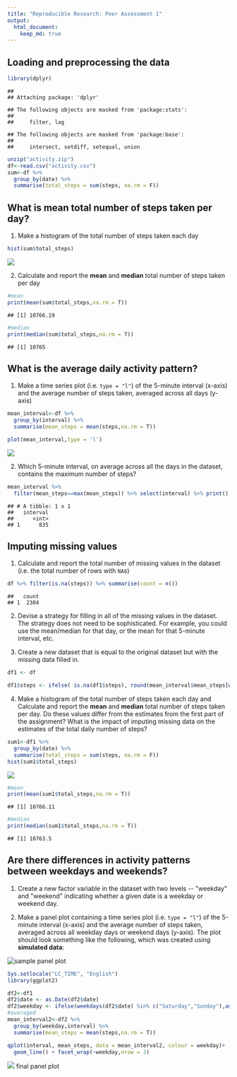 ```yaml
---
title: "Reproducible Research: Peer Assessment 1"
output: 
  html_document:
    keep_md: true
---
```



## Loading and preprocessing the data

```r
library(dplyr)
```

```
## 
## Attaching package: 'dplyr'
```

```
## The following objects are masked from 'package:stats':
## 
##     filter, lag
```

```
## The following objects are masked from 'package:base':
## 
##     intersect, setdiff, setequal, union
```

```r
unzip("activity.zip")
df<-read.csv("activity.csv")
sum<-df %>% 
  group_by(date) %>%
  summarise(total_steps = sum(steps, na.rm = F))
```

## What is mean total number of steps taken per day?

1. Make a histogram of the total number of steps taken each day

```r
hist(sum$total_steps)
```

![](PA1_template_files/figure-html/histogram_of_the_total_number_of_steps-1.png)

2. Calculate and report the **mean** and **median** total number of steps taken per day

```r
#mean
print(mean(sum$total_steps,na.rm = T))
```

```
## [1] 10766.19
```

```r
#median
print(median(sum$total_steps,na.rm = T))
```

```
## [1] 10765
```

## What is the average daily activity pattern?
1. Make a time series plot (i.e. `type = "l"`) of the 5-minute interval (x-axis) and the average number of steps taken, averaged across all days (y-axis)

```r
mean_interval<-df %>%
  group_by(interval) %>%
  summarise(mean_steps = mean(steps,na.rm = T))

plot(mean_interval,type = 'l')
```

![](PA1_template_files/figure-html/average_daily_activity_time_series_plot-1.png)

2. Which 5-minute interval, on average across all the days in the dataset, contains the maximum number of steps?

```r
mean_interval %>% 
  filter(mean_steps==max(mean_steps)) %>% select(interval) %>% print()
```

```
## # A tibble: 1 x 1
##   interval
##      <int>
## 1      835
```


## Imputing missing values

1. Calculate and report the total number of missing values in the dataset (i.e. the total number of rows with `NA`s)

```r
df %>% filter(is.na(steps)) %>% summarise(count = n())
```

```
##   count
## 1  2304
```
2. Devise a strategy for filling in all of the missing values in the dataset. The strategy does not need to be sophisticated. For example, you could use the mean/median for that day, or the mean for that 5-minute interval, etc.

3. Create a new dataset that is equal to the original dataset but with the missing data filled in.

```r
df1 <- df

df1$steps <- ifelse( is.na(df1$steps), round(mean_interval$mean_steps[which(mean_interval$interval==df1$interval)]), df1$steps)
```
4. Make a histogram of the total number of steps taken each day and Calculate and report the **mean** and **median** total number of steps taken per day. Do these values differ from the estimates from the first part of the assignment? What is the impact of imputing missing data on the estimates of the total daily number of steps?


```r
sum1<-df1 %>% 
  group_by(date) %>%
  summarise(total_steps = sum(steps, na.rm = F))
hist(sum1$total_steps)
```

![](PA1_template_files/figure-html/histogram_with_simulated_data-1.png)

```r
#mean
print(mean(sum1$total_steps,na.rm = T))
```

```
## [1] 10766.11
```

```r
#median
print(median(sum1$total_steps,na.rm = T))
```

```
## [1] 10763.5
```

## Are there differences in activity patterns between weekdays and weekends?
1. Create a new factor variable in the dataset with two levels -- "weekday" and "weekend" indicating whether a given date is a weekday or weekend day.

1. Make a panel plot containing a time series plot (i.e. `type = "l"`) of the 5-minute interval (x-axis) and the average number of steps taken, averaged across all weekday days or weekend days (y-axis). The plot should look something like the following, which was created using **simulated data**:

![sample panel plot](instructions_fig/sample_panelplot.png) 


```r
Sys.setlocale("LC_TIME", "English")
library(ggplot2)
```


```r
df2<-df1
df2$date <- as.Date(df2$date) 
df2$weekday <- ifelse(weekdays(df2$date) %in% c("Saturday","Sunday"),as.character("weekend"), as.character("weekday"))
#averaged
mean_interval2<-df2 %>%
  group_by(weekday,interval) %>%
  summarise(mean_steps = mean(steps,na.rm = T))

qplot(interval, mean_steps, data = mean_interval2, colour = weekday)+
  geom_line() + facet_wrap(~weekday,nrow = 2)
```

![](PA1_template_files/figure-html/panel_plot-1.png)
final panel plot
